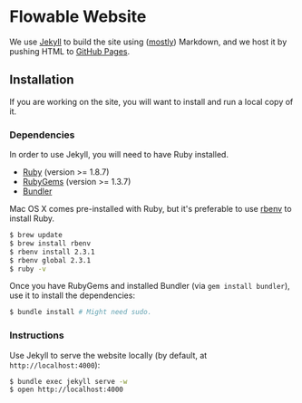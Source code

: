 # Flowable Website

We use [Jekyll](http://jekyllrb.com/) to build the site using ([mostly](http://zpao.com/posts/adding-line-highlights-to-markdown-code-fences/)) Markdown, and we host it by pushing HTML to [GitHub Pages](http://pages.github.com/).

## Installation

If you are working on the site, you will want to install and run a local copy of it.

### Dependencies

In order to use Jekyll, you will need to have Ruby installed.

 - [Ruby](http://www.ruby-lang.org/) (version >= 1.8.7)
 - [RubyGems](http://rubygems.org/) (version >= 1.3.7)
 - [Bundler](http://gembundler.com/)

Mac OS X comes pre-installed with Ruby, but it's preferable to use [rbenv](https://github.com/sstephenson/rbenv) to install Ruby.

```sh
$ brew update
$ brew install rbenv
$ rbenv install 2.3.1
$ rbenv global 2.3.1
$ ruby -v
```

Once you have RubyGems and installed Bundler (via `gem install bundler`), use it to install the dependencies:

```sh
$ bundle install # Might need sudo.
```

### Instructions
Use Jekyll to serve the website locally (by default, at `http://localhost:4000`):

```sh
$ bundle exec jekyll serve -w
$ open http://localhost:4000
```
